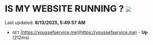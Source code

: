 # IS MY WEBSITE RUNNING ? [![](https://img.shields.io/static/v1?label=Sponsor&message=%E2%9D%A4&logo=GitHub&color=%23fe8e86)](https://github.com/sponsors/Youssef-Lehmam)

Last updated: **8/13/2025, 5:49:57 AM**

- `GET` [https://youssefservice.me](https://youssefservice.me) - **Up** (212ms)
